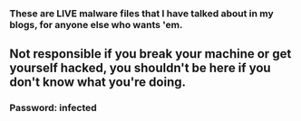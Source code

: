 ### These are LIVE malware files that I have talked about in my blogs, for anyone else who wants 'em.

## **Not responsible if you break your machine or get yourself hacked, you shouldn't be here if you don't know what you're doing.**

### Password: infected
